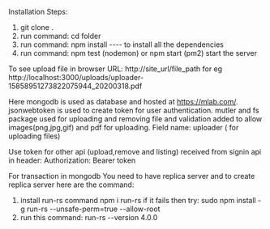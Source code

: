 Installation Steps:

1. git clone .
2. run command: cd folder
3. run command: npm install ---- to install all the dependencies
4. run command: npm test (nodemon) or npm start (pm2) start the server

To see upload file in browser URL: http://site_url/file_path for eg http://localhost:3000/uploads/uploader-15858951273822075944_20200318.pdf

Here mongodb is used as database and hosted at https://mlab.com/.
jsonwebtoken is used to create token for user authentication.
mutler and fs package used for uploading and removing file and validation added to allow images(png,jpg,gif) and pdf for uploading.
Field name: uploader ( for uploading files)

Use token for other api (upload,remove and listing) received from signin api in header:
Authorization: Bearer token

For transaction in mongodb You need to have replica server and to create replica server here are the command:

1. install run-rs command npm i run-rs if it fails then try: sudo npm install -g run-rs --unsafe-perm=true --allow-root
2. run this command:  run-rs --version 4.0.0
